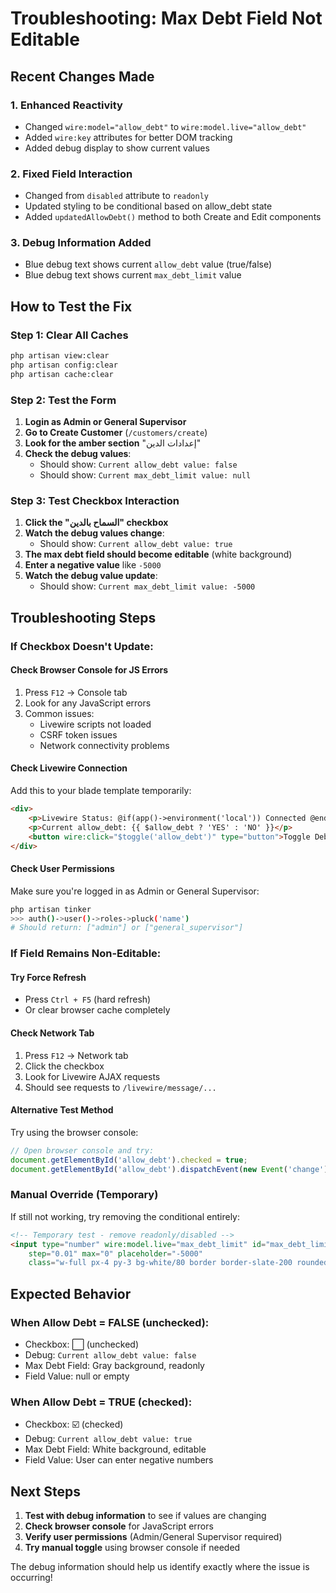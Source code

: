 # Troubleshooting: Max Debt Field Not Editable

## Recent Changes Made

### 1. Enhanced Reactivity
- Changed `wire:model="allow_debt"` to `wire:model.live="allow_debt"`
- Added `wire:key` attributes for better DOM tracking
- Added debug display to show current values

### 2. Fixed Field Interaction  
- Changed from `disabled` attribute to `readonly` 
- Updated styling to be conditional based on allow_debt state
- Added `updatedAllowDebt()` method to both Create and Edit components

### 3. Debug Information Added
- Blue debug text shows current `allow_debt` value (true/false)
- Blue debug text shows current `max_debt_limit` value

## How to Test the Fix

### Step 1: Clear All Caches
```bash
php artisan view:clear
php artisan config:clear
php artisan cache:clear
```

### Step 2: Test the Form
1. **Login as Admin or General Supervisor**
2. **Go to Create Customer** (`/customers/create`)
3. **Look for the amber section** "إعدادات الدين"
4. **Check the debug values**:
   - Should show: `Current allow_debt value: false`
   - Should show: `Current max_debt_limit value: null`

### Step 3: Test Checkbox Interaction
1. **Click the "السماح بالدين" checkbox**
2. **Watch the debug values change**:
   - Should show: `Current allow_debt value: true`
3. **The max debt field should become editable** (white background)
4. **Enter a negative value** like `-5000`
5. **Watch the debug value update**:
   - Should show: `Current max_debt_limit value: -5000`

## Troubleshooting Steps

### If Checkbox Doesn't Update:

#### Check Browser Console for JS Errors
1. Press `F12` → Console tab
2. Look for any JavaScript errors
3. Common issues:
   - Livewire scripts not loaded
   - CSRF token issues
   - Network connectivity problems

#### Check Livewire Connection
Add this to your blade template temporarily:
```html
<div>
    <p>Livewire Status: @if(app()->environment('local')) Connected @endif</p>
    <p>Current allow_debt: {{ $allow_debt ? 'YES' : 'NO' }}</p>
    <button wire:click="$toggle('allow_debt')" type="button">Toggle Debt Mode</button>
</div>
```

#### Check User Permissions
Make sure you're logged in as Admin or General Supervisor:
```bash
php artisan tinker
>>> auth()->user()->roles->pluck('name')
# Should return: ["admin"] or ["general_supervisor"]
```

### If Field Remains Non-Editable:

#### Try Force Refresh
- Press `Ctrl + F5` (hard refresh)
- Or clear browser cache completely

#### Check Network Tab
1. Press `F12` → Network tab
2. Click the checkbox
3. Look for Livewire AJAX requests
4. Should see requests to `/livewire/message/...`

#### Alternative Test Method
Try using the browser console:
```javascript
// Open browser console and try:
document.getElementById('allow_debt').checked = true;
document.getElementById('allow_debt').dispatchEvent(new Event('change'));
```

### Manual Override (Temporary)
If still not working, try removing the conditional entirely:
```html
<!-- Temporary test - remove readonly/disabled -->
<input type="number" wire:model.live="max_debt_limit" id="max_debt_limit" 
    step="0.01" max="0" placeholder="-5000"
    class="w-full px-4 py-3 bg-white/80 border border-slate-200 rounded-xl">
```

## Expected Behavior

### When Allow Debt = FALSE (unchecked):
- Checkbox: ⬜ (unchecked)
- Debug: `Current allow_debt value: false`
- Max Debt Field: Gray background, readonly
- Field Value: null or empty

### When Allow Debt = TRUE (checked):
- Checkbox: ☑️ (checked)  
- Debug: `Current allow_debt value: true`
- Max Debt Field: White background, editable
- Field Value: User can enter negative numbers

## Next Steps

1. **Test with debug information** to see if values are changing
2. **Check browser console** for JavaScript errors
3. **Verify user permissions** (Admin/General Supervisor required)
4. **Try manual toggle** using browser console if needed

The debug information should help us identify exactly where the issue is occurring!
